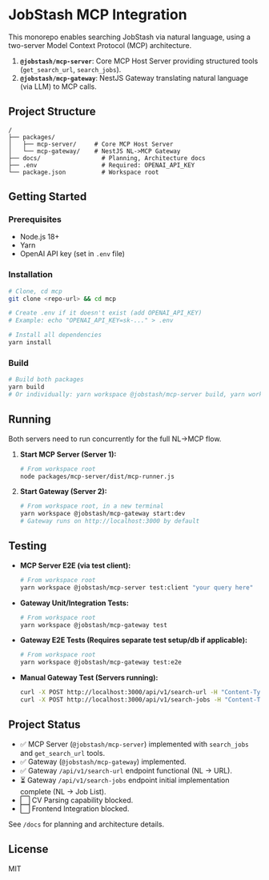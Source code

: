 # JobStash MCP Integration

This monorepo enables searching JobStash via natural language, using a two-server Model Context Protocol (MCP) architecture.

1.  **`@jobstash/mcp-server`**: Core MCP Host Server providing structured tools (`get_search_url`, `search_jobs`).
2.  **`@jobstash/mcp-gateway`**: NestJS Gateway translating natural language (via LLM) to MCP calls.

## Project Structure

```
/
├── packages/
│   ├── mcp-server/     # Core MCP Host Server
│   └── mcp-gateway/    # NestJS NL->MCP Gateway
├── docs/                 # Planning, Architecture docs
├── .env                  # Required: OPENAI_API_KEY
└── package.json          # Workspace root
```

## Getting Started

### Prerequisites

- Node.js 18+
- Yarn
- OpenAI API key (set in `.env` file)

### Installation

```bash
# Clone, cd mcp
git clone <repo-url> && cd mcp

# Create .env if it doesn't exist (add OPENAI_API_KEY)
# Example: echo "OPENAI_API_KEY=sk-..." > .env

# Install all dependencies
yarn install
```

### Build

```bash
# Build both packages
yarn build
# Or individually: yarn workspace @jobstash/mcp-server build, yarn workspace @jobstash/mcp-gateway build
```

## Running

Both servers need to run concurrently for the full NL->MCP flow.

1.  **Start MCP Server (Server 1):**
    ```bash
    # From workspace root
    node packages/mcp-server/dist/mcp-runner.js
    ```

2.  **Start Gateway (Server 2):**
    ```bash
    # From workspace root, in a new terminal
    yarn workspace @jobstash/mcp-gateway start:dev
    # Gateway runs on http://localhost:3000 by default
    ```

## Testing

-   **MCP Server E2E (via test client):**
    ```bash
    # From workspace root
    yarn workspace @jobstash/mcp-server test:client "your query here"
    ```
-   **Gateway Unit/Integration Tests:**
    ```bash
    # From workspace root
    yarn workspace @jobstash/mcp-gateway test
    ```
-   **Gateway E2E Tests (Requires separate test setup/db if applicable):**
    ```bash
    # From workspace root
    yarn workspace @jobstash/mcp-gateway test:e2e
    ```
-   **Manual Gateway Test (Servers running):**
    ```bash
    curl -X POST http://localhost:3000/api/v1/search-url -H "Content-Type: application/json" -d '{ "query": "senior dev remote" }'
    curl -X POST http://localhost:3000/api/v1/search-jobs -H "Content-Type: application/json" -d '{ "query": "senior dev remote" }'
    ```

## Project Status

- ✅ MCP Server (`@jobstash/mcp-server`) implemented with `search_jobs` and `get_search_url` tools.
- ✅ Gateway (`@jobstash/mcp-gateway`) implemented.
- ✅ Gateway `/api/v1/search-url` endpoint functional (NL -> URL).
- ⏳ Gateway `/api/v1/search-jobs` endpoint initial implementation complete (NL -> Job List).
- ⬜ CV Parsing capability blocked.
- ⬜ Frontend Integration blocked.

See `/docs` for planning and architecture details.

## License

MIT 